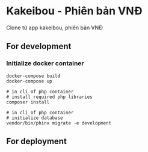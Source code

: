# Kakeibou - Phiên bản VNĐ
Clone từ app kakeibou, phiên bản VNĐ

## For development
### Initialize docker container
```
docker-compose build
docker-compose up

# in cli of php container
# install required php libraries
composer install

# in cli of php container
# initialize database
vendor/bin/phinx migrate -e development
```

## For deployment
